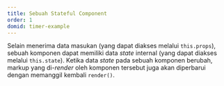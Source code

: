 ```yaml
---
title: Sebuah Stateful Component
order: 1
domid: timer-example
---
```


Selain menerima data masukan (yang dapat diakses melalui `this.props`), sebuah komponen dapat memiliki data *state* internal (yang dapat diakses melalui `this.state`). Ketika data *state* pada sebuah komponen berubah, markup yang di-*render* oleh komponen tersebut juga akan diperbarui dengan memanggil kembali `render()`.
